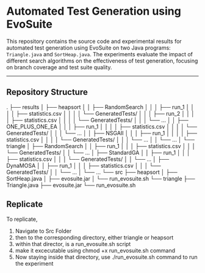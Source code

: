 # Automated Test Generation using EvoSuite

This repository contains the source code and experimental results for automated test generation using EvoSuite on two Java programs: `Triangle.java` and `SortHeap.java`. The experiments evaluate the impact of different search algorithms on the effectiveness of test generation, focusing on branch coverage and test suite quality.

---

## Repository Structure

. ├── results │ ├── heapsort │ │ ├── RandomSearch │ │ │ ├── run_1 │ │ │ │ ├── statistics.csv │ │ │ │ └── GeneratedTests/ │ │ │ ├── run_2 │ │ │ │ ├── statistics.csv │ │ │ │ └── GeneratedTests/ │ │ │ └── ... │ │ ├── ONE_PLUS_ONE_EA │ │ │ ├── run_1 │ │ │ │ ├── statistics.csv │ │ │ │ └── GeneratedTests/ │ │ │ └── ... │ │ ├── NSGAII │ │ │ ├── run_1 │ │ │ │ ├── statistics.csv │ │ │ │ └── GeneratedTests/ │ │ │ └── ... │ │ └── ... │ └── triangle │ ├── RandomSearch │ │ ├── run_1 │ │ │ ├── statistics.csv │ │ │ └── GeneratedTests/ │ │ └── ... │ ├── StandardGA │ │ ├── run_1 │ │ │ ├── statistics.csv │ │ │ └── GeneratedTests/ │ │ └── ... │ ├── DynaMOSA │ │ ├── run_1 │ │ │ ├── statistics.csv │ │ │ └── GeneratedTests/ │ │ └── ... │ └── ... └── src ├── heapsort │ ├── SortHeap.java │ ├── evosuite.jar │ └── run_evosuite.sh └── triangle ├── Triangle.java ├── evosuite.jar └── run_evosuite.sh 
 
## Replicate

To replicate, 
1. Navigate to Src Folder
2. then to the corresponding directory, either triangle or heapsort
3. within that director, is a run_evosuite.sh script 
4. make it excecutable using chmod +x run_evosuite.sh command
5. Now staying inside that directory, use ./run_evosuite.sh command to run the experiment